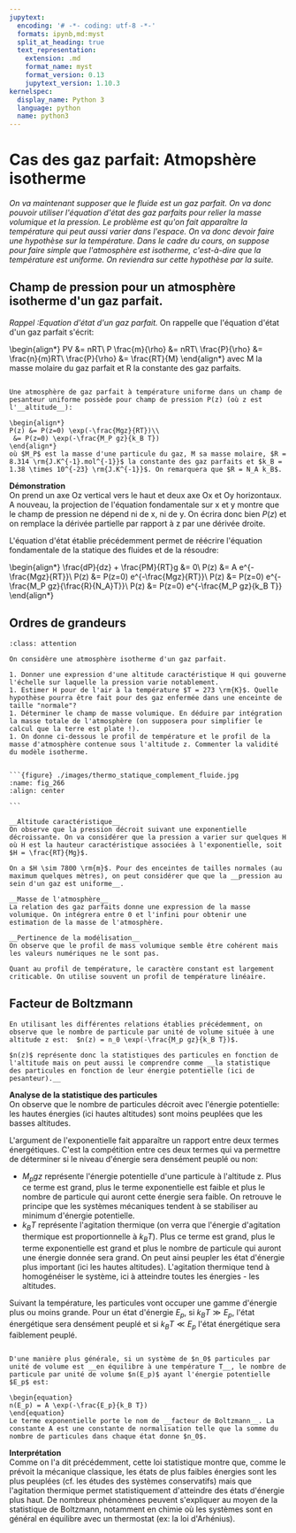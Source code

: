 ```yaml
---
jupytext:
  encoding: '# -*- coding: utf-8 -*-'
  formats: ipynb,md:myst
  split_at_heading: true
  text_representation:
    extension: .md
    format_name: myst
    format_version: 0.13
    jupytext_version: 1.10.3
kernelspec:
  display_name: Python 3
  language: python
  name: python3
---
```

# Cas des gaz parfait: Atmopshère isotherme

_On va maintenant supposer que le fluide est un gaz parfait. On va donc pouvoir utiliser l'équation d'état des gaz parfaits pour relier la masse volumique et la pression. Le problème est qu'on fait apparaître la température qui peut aussi varier dans l'espace. On va donc devoir faire une hypothèse sur la température. Dans le cadre du cours, on suppose pour faire simple que l'atmosphère est isotherme, c'est-à-dire que la température est uniforme. On reviendra sur cette hypothèse par la suite._

## Champ de pression pour un atmosphère isotherme d'un gaz parfait.

_Rappel :Equation d'état d'un gaz parfait._
On rappelle que l'équation d'état d'un gaz parfait s'écrit:

\begin{align*}
PV &= nRT\\
P \frac{m}{\rho} &= nRT\\
\frac{P}{\rho} &= \frac{n}{m}RT\\
\frac{P}{\rho} &= \frac{RT}{M}
\end{align*}
avec M la masse molaire du gaz parfait et R la constante des gaz parfaits.

````{important} __Fondamental : Champ de pression pour un gaz parfait sous l'hypothèse isotherme.__

Une atmosphère de gaz parfait à température uniforme dans un champ de pesanteur uniforme possède pour champ de pression P(z) (où z est l'__altitude__):

\begin{align*}
P(z) &= P(z=0) \exp(-\frac{Mgz}{RT})\\
 &= P(z=0) \exp(-\frac{M_P gz}{k_B T})
\end{align*}
où $M_P$ est la masse d'une particule du gaz, M sa masse molaire, $R = 8.314 \rm{J.K^{-1}.mol^{-1}}$ la constante des gaz parfaits et $k_B = 1.38 \times 10^{-23} \rm{J.K^{-1}}$. On remarquera que $R = N_A k_B$.
````

__Démonstration__  
On prend un axe Oz vertical vers le haut et deux axe Ox et Oy horizontaux. A nouveau, la projection de l'équation fondamentale sur x et y montre que le champ de pression ne dépend ni de x, ni de y. On écrira donc bien $P(z)$ et on remplace la dérivée partielle par rapport à z par une dérivée droite.

L'équation d'état établie précédemment permet de réécrire l'équation fondamentale de la statique des fluides et de la résoudre:

\begin{align*}
\frac{dP}{dz} + \frac{PM}{RT}g &= 0\\
P(z) &= A e^{-\frac{Mgz}{RT}}\\
P(z) &= P(z=0) e^{-\frac{Mgz}{RT}}\\
P(z) &= P(z=0) e^{-\frac{M_P gz}{\frac{R}{N_A}T}}\\
P(z) &= P(z=0) e^{-\frac{M_P gz}{k_B T}}
\end{align*}

## Ordres de grandeurs

````{admonition} Exercice 
:class: attention

On considère une atmosphère isotherme d'un gaz parfait.

1. Donner une expression d'une altitude caractéristique H qui gouverne l'échelle sur laquelle la pression varie notablement.
1. Estimer H pour de l'air à la température $T = 273 \rm{K}$. Quelle hypothèse pourra être fait pour des gaz enfermée dans une enceinte de taille "normale"?
1. Déterminer le champ de masse volumique. En déduire par intégration la masse totale de l'atmosphère (on supposera pour simplifier le calcul que la terre est plate !).
1. On donne ci-dessous le profil de température et le profil de la masse d'atmosphère contenue sous l'altitude z. Commenter la validité du modèle isotherme.


```{figure} ./images/thermo_statique_complement_fluide.jpg
:name: fig_266
:align: center

```
````

````{dropdown} Démonstration
__Altitude caractéristique__  
On observe que la pression décroit suivant une exponentielle décroissante. On va considérer que la pression a varier sur quelques H où H est la hauteur caractéristique associées à l'exponentielle, soit $H = \frac{RT}{Mg}$.

On a $H \sim 7800 \rm{m}$. Pour des enceintes de tailles normales (au maximum quelques mètres), on peut considérer que que la __pression au sein d'un gaz est uniforme__.

__Masse de l'atmosphère__  
La relation des gaz parfaits donne une expression de la masse volumique. On intégrera entre 0 et l'infini pour obtenir une estimation de la masse de l'atmosphère.

__Pertinence de la modélisation__  
On observe que le profil de mass volumique semble être cohérent mais les valeurs numériques ne le sont pas.

Quant au profil de température, le caractère constant est largement criticable. On utilise souvent un profil de température linéaire.

````

## Facteur de Boltzmann

````{dropdown} Remarque : Profil de concentration
En utilisant les différentes relations établies précédemment, on observe que le nombre de particule par unité de volume située à une altitude z est:  $n(z) = n_0 \exp(-\frac{M_p gz}{k_B T})$.

$n(z)$ représente donc la statistiques des particules en fonction de l'altitude mais on peut aussi le comprendre comme __la statistique  des particules en fonction de leur énergie potentielle (ici de pesanteur).__
````

__Analyse de la statistique des particules__  
On observe que le nombre de particules décroit avec l'énergie potentielle: les hautes énergies (ici hautes altitudes) sont moins peuplées que les basses altitudes.

L'argument de l'exponentielle fait apparaître un rapport entre deux termes énergétiques. C'est la compétition entre ces deux termes qui va permettre de déterminer si le niveau d'énergie sera densément peuplé ou non:

* $M_p gz$ représente l'énergie potentielle d'une particule à l'altitude z. Plus ce terme est grand, plus le terme exponentielle est faible et plus le nombre de particule qui auront cette énergie sera faible. On retrouve le principe que les systèmes mécaniques tendent à se stabiliser au minimum d'énergie potentielle.
* $k_B T$ représente l'agitation thermique (on verra que l'énergie d'agitation thermique est proportionnelle à $k_B T$). Plus ce terme est grand, plus le terme exponentielle est grand et plus le nombre de particule qui auront une énergie donnée sera grand. On peut ainsi peupler les état d'énergie plus important (ici les hautes altitudes). L'agitation thermique tend à homogénéiser le système, ici à atteindre toutes les énergies - les altitudes.


Suivant la température, les particules vont occuper une gamme d'énergie plus ou moins grande. Pour un état d'énergie $E_p$, si $k_B T \gg E_p$, l'état énergétique sera densément peuplé et si $k_B T \ll E_p$ l'état énergétique sera faiblement peuplé.


````{important} __Fondamental : Généralisation (Admise): Facteur de Boltzmann__

D'une manière plus générale, si un système de $n_0$ particules par unité de volume est __en équilibre à une température T__, le nombre de particule par unité de volume $n(E_p)$ ayant l'énergie potentielle $E_p$ est:

\begin{equation}
n(E_p) = A \exp(-\frac{E_p}{k_B T})
\end{equation}
Le terme exponentielle porte le nom de __facteur de Boltzmann__. La constante A est une constante de normalisation telle que la somme du nombre de particules dans chaque état donne $n_0$.
````

__Interprétation__  
Comme on l'a dit précédemment, cette loi statistique montre que, comme le prévoit la mécanique classique, les états de plus faibles énergies sont les plus peuplées (cf. les études des systèmes conservatifs) mais que l'agitation thermique permet statistiquement d'atteindre des états d'énergie plus haut. De nombreux phénomènes peuvent s'expliquer au moyen de la statistique de Boltzmann, notamment en chimie où les systèmes sont en général en équilibre avec un thermostat (ex: la loi d'Arhénius).



